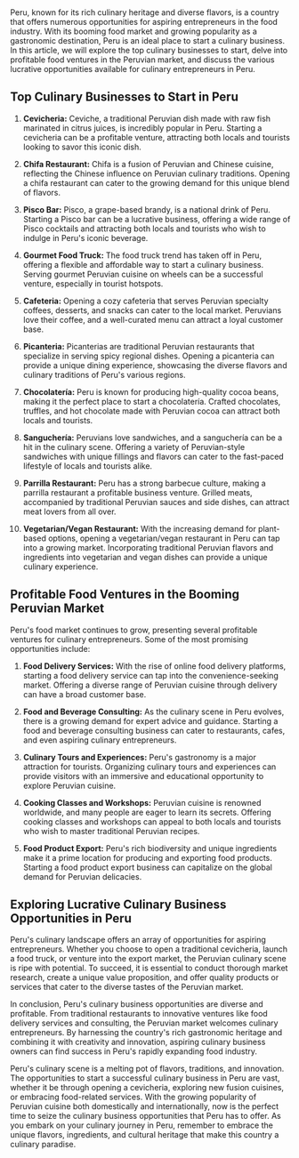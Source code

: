 <div class="separator" style="clear: both;"><a href="https://blogger.googleusercontent.com/img/b/R29vZ2xl/AVvXsEj5ccoDEeFFfkubGD8_A1xIP16O-l2M_TPgHZFiOLLOe6B8_KO1n9mQUuBimYmmX0AkBcWHMAyD_FDaeqQjZXLaKRm8s2aAtI1niGcJARq9YyVuKsYKfq3geEwQ99NeB3G0HsEiKF2XduTzVc9Ej5H2KM7WF2d5NWiaeL9irX1AolQNexQlAeSBfm0U3pHE/s1600/images.jpeg" style="display: block; padding: 1em 0; text-align: center; "><img alt="" border="0" data-original-height="439" data-original-width="698" src="https://blogger.googleusercontent.com/img/b/R29vZ2xl/AVvXsEj5ccoDEeFFfkubGD8_A1xIP16O-l2M_TPgHZFiOLLOe6B8_KO1n9mQUuBimYmmX0AkBcWHMAyD_FDaeqQjZXLaKRm8s2aAtI1niGcJARq9YyVuKsYKfq3geEwQ99NeB3G0HsEiKF2XduTzVc9Ej5H2KM7WF2d5NWiaeL9irX1AolQNexQlAeSBfm0U3pHE/s1600/images.jpeg"/></a></div>

<p>Peru, known for its rich culinary heritage and diverse flavors, is a country that offers numerous opportunities for aspiring entrepreneurs in the food industry. With its booming food market and growing popularity as a gastronomic destination, Peru is an ideal place to start a culinary business. In this article, we will explore the top culinary businesses to start, delve into profitable food ventures in the Peruvian market, and discuss the various lucrative opportunities available for culinary entrepreneurs in Peru.</p>
<h2>Top Culinary Businesses to Start in Peru</h2>
<ol>
<li>
<p><strong>Cevicheria:</strong> Ceviche, a traditional Peruvian dish made with raw fish marinated in citrus juices, is incredibly popular in Peru. Starting a cevicheria can be a profitable venture, attracting both locals and tourists looking to savor this iconic dish.</p>
</li>
<li>
<p><strong>Chifa Restaurant:</strong> Chifa is a fusion of Peruvian and Chinese cuisine, reflecting the Chinese influence on Peruvian culinary traditions. Opening a chifa restaurant can cater to the growing demand for this unique blend of flavors.</p>
</li>
<li>
<p><strong>Pisco Bar:</strong> Pisco, a grape-based brandy, is a national drink of Peru. Starting a Pisco bar can be a lucrative business, offering a wide range of Pisco cocktails and attracting both locals and tourists who wish to indulge in Peru's iconic beverage.</p>
</li>
<li>
<p><strong>Gourmet Food Truck:</strong> The food truck trend has taken off in Peru, offering a flexible and affordable way to start a culinary business. Serving gourmet Peruvian cuisine on wheels can be a successful venture, especially in tourist hotspots.</p>
</li>
<li>
<p><strong>Cafeteria:</strong> Opening a cozy cafeteria that serves Peruvian specialty coffees, desserts, and snacks can cater to the local market. Peruvians love their coffee, and a well-curated menu can attract a loyal customer base.</p>
</li>
<li>
<p><strong>Picanteria:</strong> Picanterias are traditional Peruvian restaurants that specialize in serving spicy regional dishes. Opening a picanteria can provide a unique dining experience, showcasing the diverse flavors and culinary traditions of Peru's various regions.</p>
</li>
<li>
<p><strong>Chocolatería:</strong> Peru is known for producing high-quality cocoa beans, making it the perfect place to start a chocolatería. Crafted chocolates, truffles, and hot chocolate made with Peruvian cocoa can attract both locals and tourists.</p>
</li>
<li>
<p><strong>Sanguchería:</strong> Peruvians love sandwiches, and a sanguchería can be a hit in the culinary scene. Offering a variety of Peruvian-style sandwiches with unique fillings and flavors can cater to the fast-paced lifestyle of locals and tourists alike.</p>
</li>
<li>
<p><strong>Parrilla Restaurant:</strong> Peru has a strong barbecue culture, making a parrilla restaurant a profitable business venture. Grilled meats, accompanied by traditional Peruvian sauces and side dishes, can attract meat lovers from all over.</p>
</li>
<li>
<p><strong>Vegetarian/Vegan Restaurant:</strong> With the increasing demand for plant-based options, opening a vegetarian/vegan restaurant in Peru can tap into a growing market. Incorporating traditional Peruvian flavors and ingredients into vegetarian and vegan dishes can provide a unique culinary experience.</p>
</li>
</ol>
<h2>Profitable Food Ventures in the Booming Peruvian Market</h2>
<p>Peru's food market continues to grow, presenting several profitable ventures for culinary entrepreneurs. Some of the most promising opportunities include:</p>
<ol>
<li>
<p><strong>Food Delivery Services:</strong> With the rise of online food delivery platforms, starting a food delivery service can tap into the convenience-seeking market. Offering a diverse range of Peruvian cuisine through delivery can have a broad customer base.</p>
</li>
<li>
<p><strong>Food and Beverage Consulting:</strong> As the culinary scene in Peru evolves, there is a growing demand for expert advice and guidance. Starting a food and beverage consulting business can cater to restaurants, cafes, and even aspiring culinary entrepreneurs.</p>
</li>
<li>
<p><strong>Culinary Tours and Experiences:</strong> Peru's gastronomy is a major attraction for tourists. Organizing culinary tours and experiences can provide visitors with an immersive and educational opportunity to explore Peruvian cuisine.</p>
</li>
<li>
<p><strong>Cooking Classes and Workshops:</strong> Peruvian cuisine is renowned worldwide, and many people are eager to learn its secrets. Offering cooking classes and workshops can appeal to both locals and tourists who wish to master traditional Peruvian recipes.</p>
</li>
<li>
<p><strong>Food Product Export:</strong> Peru's rich biodiversity and unique ingredients make it a prime location for producing and exporting food products. Starting a food product export business can capitalize on the global demand for Peruvian delicacies.</p>
</li>
</ol>
<h2>Exploring Lucrative Culinary Business Opportunities in Peru</h2>
<p>Peru's culinary landscape offers an array of opportunities for aspiring entrepreneurs. Whether you choose to open a traditional cevicheria, launch a food truck, or venture into the export market, the Peruvian culinary scene is ripe with potential. To succeed, it is essential to conduct thorough market research, create a unique value proposition, and offer quality products or services that cater to the diverse tastes of the Peruvian market.</p>
<p>In conclusion, Peru's culinary business opportunities are diverse and profitable. From traditional restaurants to innovative ventures like food delivery services and consulting, the Peruvian market welcomes culinary entrepreneurs. By harnessing the country's rich gastronomic heritage and combining it with creativity and innovation, aspiring culinary business owners can find success in Peru's rapidly expanding food industry.</p>
<p>Peru's culinary scene is a melting pot of flavors, traditions, and innovation. The opportunities to start a successful culinary business in Peru are vast, whether it be through opening a cevicheria, exploring new fusion cuisines, or embracing food-related services. With the growing popularity of Peruvian cuisine both domestically and internationally, now is the perfect time to seize the culinary business opportunities that Peru has to offer. As you embark on your culinary journey in Peru, remember to embrace the unique flavors, ingredients, and cultural heritage that make this country a culinary paradise.</p>

